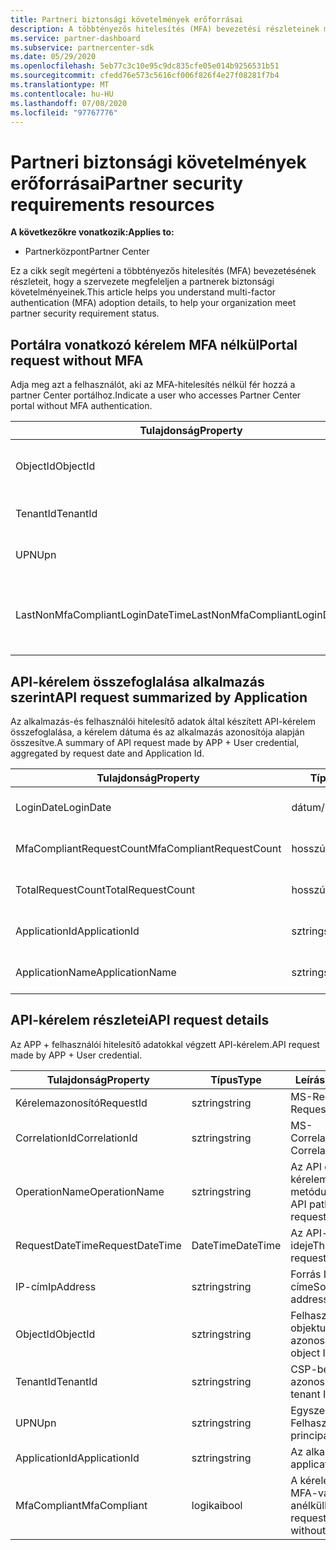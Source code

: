 ```yaml
---
title: Partneri biztonsági követelmények erőforrásai
description: A többtényezős hitelesítés (MFA) bevezetési részleteinek megismerése a partneri biztonsági követelmények teljesítése érdekében.
ms.service: partner-dashboard
ms.subservice: partnercenter-sdk
ms.date: 05/29/2020
ms.openlocfilehash: 5eb77c3c10e95c9dc835cfe05e014b9256531b51
ms.sourcegitcommit: cfedd76e573c5616cf006f826f4e27f08281f7b4
ms.translationtype: MT
ms.contentlocale: hu-HU
ms.lasthandoff: 07/08/2020
ms.locfileid: "97767776"
---
```

# <a name="partner-security-requirements-resources"></a><span data-ttu-id="07e26-103">Partneri biztonsági követelmények erőforrásai</span><span class="sxs-lookup"><span data-stu-id="07e26-103">Partner security requirements resources</span></span>

<span data-ttu-id="07e26-104">**A következőkre vonatkozik:**</span><span class="sxs-lookup"><span data-stu-id="07e26-104">**Applies to:**</span></span>

- <span data-ttu-id="07e26-105">Partnerközpont</span><span class="sxs-lookup"><span data-stu-id="07e26-105">Partner Center</span></span>

<span data-ttu-id="07e26-106">Ez a cikk segít megérteni a többtényezős hitelesítés (MFA) bevezetésének részleteit, hogy a szervezete megfeleljen a partnerek biztonsági követelményeinek.</span><span class="sxs-lookup"><span data-stu-id="07e26-106">This article helps you understand multi-factor authentication (MFA) adoption details, to help your organization meet partner security requirement status.</span></span> 

## <a name="portal-request-without-mfa"></a><span data-ttu-id="07e26-107">Portálra vonatkozó kérelem MFA nélkül</span><span class="sxs-lookup"><span data-stu-id="07e26-107">Portal request without MFA</span></span>

<span data-ttu-id="07e26-108">Adja meg azt a felhasználót, aki az MFA-hitelesítés nélkül fér hozzá a partner Center portálhoz.</span><span class="sxs-lookup"><span data-stu-id="07e26-108">Indicate a user who accesses Partner Center portal without MFA authentication.</span></span>

| <span data-ttu-id="07e26-109">Tulajdonság</span><span class="sxs-lookup"><span data-stu-id="07e26-109">Property</span></span>                            | <span data-ttu-id="07e26-110">Típus</span><span class="sxs-lookup"><span data-stu-id="07e26-110">Type</span></span>            | <span data-ttu-id="07e26-111">Leírás</span><span class="sxs-lookup"><span data-stu-id="07e26-111">Description</span></span>                           |
|-------------------------------------|-----------------|---------------------------------------|
| <span data-ttu-id="07e26-112">ObjectId</span><span class="sxs-lookup"><span data-stu-id="07e26-112">ObjectId</span></span>                            | <span data-ttu-id="07e26-113">sztring</span><span class="sxs-lookup"><span data-stu-id="07e26-113">string</span></span>          | <span data-ttu-id="07e26-114">Felhasználói objektum azonosítója</span><span class="sxs-lookup"><span data-stu-id="07e26-114">User Object ID</span></span>                        |
| <span data-ttu-id="07e26-115">TenantId</span><span class="sxs-lookup"><span data-stu-id="07e26-115">TenantId</span></span>                            | <span data-ttu-id="07e26-116">sztring</span><span class="sxs-lookup"><span data-stu-id="07e26-116">string</span></span>          | <span data-ttu-id="07e26-117">CSP-bérlő azonosítója</span><span class="sxs-lookup"><span data-stu-id="07e26-117">CSP tenant ID</span></span>                         |
| <span data-ttu-id="07e26-118">UPN</span><span class="sxs-lookup"><span data-stu-id="07e26-118">Upn</span></span>                                 | <span data-ttu-id="07e26-119">sztring</span><span class="sxs-lookup"><span data-stu-id="07e26-119">string</span></span>          | <span data-ttu-id="07e26-120">Egyszerű Felhasználónév</span><span class="sxs-lookup"><span data-stu-id="07e26-120">User principal name</span></span>                   |
| <span data-ttu-id="07e26-121">LastNonMfaCompliantLoginDateTime</span><span class="sxs-lookup"><span data-stu-id="07e26-121">LastNonMfaCompliantLoginDateTime</span></span>    | <span data-ttu-id="07e26-122">dátum/idő</span><span class="sxs-lookup"><span data-stu-id="07e26-122">datetime</span></span>        | <span data-ttu-id="07e26-123">Felhasználói bejelentkezés legkésőbbi ideje (MFA nélkül)</span><span class="sxs-lookup"><span data-stu-id="07e26-123">Latest time user login-in without MFA</span></span> |


## <a name="api-request-summarized-by-application"></a><span data-ttu-id="07e26-124">API-kérelem összefoglalása alkalmazás szerint</span><span class="sxs-lookup"><span data-stu-id="07e26-124">API request summarized by Application</span></span>

<span data-ttu-id="07e26-125">Az alkalmazás-és felhasználói hitelesítő adatok által készített API-kérelem összefoglalása, a kérelem dátuma és az alkalmazás azonosítója alapján összesítve.</span><span class="sxs-lookup"><span data-stu-id="07e26-125">A summary of API request made by APP + User credential, aggregated by request date and Application Id.</span></span>

| <span data-ttu-id="07e26-126">Tulajdonság</span><span class="sxs-lookup"><span data-stu-id="07e26-126">Property</span></span>                            | <span data-ttu-id="07e26-127">Típus</span><span class="sxs-lookup"><span data-stu-id="07e26-127">Type</span></span>            | <span data-ttu-id="07e26-128">Leírás</span><span class="sxs-lookup"><span data-stu-id="07e26-128">Description</span></span>               |
|-------------------------------------|-----------------|---------------------------|
| <span data-ttu-id="07e26-129">LoginDate</span><span class="sxs-lookup"><span data-stu-id="07e26-129">LoginDate</span></span>                           | <span data-ttu-id="07e26-130">dátum/idő</span><span class="sxs-lookup"><span data-stu-id="07e26-130">datetime</span></span>        | <span data-ttu-id="07e26-131">API-kérelem dátuma</span><span class="sxs-lookup"><span data-stu-id="07e26-131">API request date</span></span>          |
| <span data-ttu-id="07e26-132">MfaCompliantRequestCount</span><span class="sxs-lookup"><span data-stu-id="07e26-132">MfaCompliantRequestCount</span></span>            | <span data-ttu-id="07e26-133">hosszú</span><span class="sxs-lookup"><span data-stu-id="07e26-133">long</span></span>            | <span data-ttu-id="07e26-134">A kérelmek száma MFA-val</span><span class="sxs-lookup"><span data-stu-id="07e26-134">Request count with MFA</span></span>    |
| <span data-ttu-id="07e26-135">TotalRequestCount</span><span class="sxs-lookup"><span data-stu-id="07e26-135">TotalRequestCount</span></span>                   | <span data-ttu-id="07e26-136">hosszú</span><span class="sxs-lookup"><span data-stu-id="07e26-136">long</span></span>            | <span data-ttu-id="07e26-137">Kérelmek száma összesen</span><span class="sxs-lookup"><span data-stu-id="07e26-137">Total request count</span></span>       |
| <span data-ttu-id="07e26-138">ApplicationId</span><span class="sxs-lookup"><span data-stu-id="07e26-138">ApplicationId</span></span>                       | <span data-ttu-id="07e26-139">sztring</span><span class="sxs-lookup"><span data-stu-id="07e26-139">string</span></span>          | <span data-ttu-id="07e26-140">Az alkalmazás azonosítója</span><span class="sxs-lookup"><span data-stu-id="07e26-140">The application ID</span></span>        |
| <span data-ttu-id="07e26-141">ApplicationName</span><span class="sxs-lookup"><span data-stu-id="07e26-141">ApplicationName</span></span>                     | <span data-ttu-id="07e26-142">sztring</span><span class="sxs-lookup"><span data-stu-id="07e26-142">string</span></span>          | <span data-ttu-id="07e26-143">Az alkalmazás neve</span><span class="sxs-lookup"><span data-stu-id="07e26-143">The application name</span></span>      |


## <a name="api-request-details"></a><span data-ttu-id="07e26-144">API-kérelem részletei</span><span class="sxs-lookup"><span data-stu-id="07e26-144">API request details</span></span>

<span data-ttu-id="07e26-145">Az APP + felhasználói hitelesítő adatokkal végzett API-kérelem.</span><span class="sxs-lookup"><span data-stu-id="07e26-145">API request made by APP + User credential.</span></span> 

| <span data-ttu-id="07e26-146">Tulajdonság</span><span class="sxs-lookup"><span data-stu-id="07e26-146">Property</span></span>                            | <span data-ttu-id="07e26-147">Típus</span><span class="sxs-lookup"><span data-stu-id="07e26-147">Type</span></span>            | <span data-ttu-id="07e26-148">Leírás</span><span class="sxs-lookup"><span data-stu-id="07e26-148">Description</span></span>                              |
|-------------------------------------|-----------------|------------------------------------------|
| <span data-ttu-id="07e26-149">Kérelemazonosító</span><span class="sxs-lookup"><span data-stu-id="07e26-149">RequestId</span></span>                           | <span data-ttu-id="07e26-150">sztring</span><span class="sxs-lookup"><span data-stu-id="07e26-150">string</span></span>          | <span data-ttu-id="07e26-151">MS-RequestId</span><span class="sxs-lookup"><span data-stu-id="07e26-151">MS-RequestId</span></span>                             |
| <span data-ttu-id="07e26-152">CorrelationId</span><span class="sxs-lookup"><span data-stu-id="07e26-152">CorrelationId</span></span>                       | <span data-ttu-id="07e26-153">sztring</span><span class="sxs-lookup"><span data-stu-id="07e26-153">string</span></span>          | <span data-ttu-id="07e26-154">MS-CorrelationId</span><span class="sxs-lookup"><span data-stu-id="07e26-154">MS-CorrelationId</span></span>                         |
| <span data-ttu-id="07e26-155">OperationName</span><span class="sxs-lookup"><span data-stu-id="07e26-155">OperationName</span></span>                       | <span data-ttu-id="07e26-156">sztring</span><span class="sxs-lookup"><span data-stu-id="07e26-156">string</span></span>          | <span data-ttu-id="07e26-157">Az API elérési útja a kérelem metódusával</span><span class="sxs-lookup"><span data-stu-id="07e26-157">The API path with request method</span></span>         |
| <span data-ttu-id="07e26-158">RequestDateTime</span><span class="sxs-lookup"><span data-stu-id="07e26-158">RequestDateTime</span></span>                     | <span data-ttu-id="07e26-159">DateTime</span><span class="sxs-lookup"><span data-stu-id="07e26-159">DateTime</span></span>        | <span data-ttu-id="07e26-160">Az API-kérelem ideje</span><span class="sxs-lookup"><span data-stu-id="07e26-160">The API request time</span></span>                     |
| <span data-ttu-id="07e26-161">IP-cím</span><span class="sxs-lookup"><span data-stu-id="07e26-161">IpAddress</span></span>                           | <span data-ttu-id="07e26-162">sztring</span><span class="sxs-lookup"><span data-stu-id="07e26-162">string</span></span>          | <span data-ttu-id="07e26-163">Forrás IP-címe</span><span class="sxs-lookup"><span data-stu-id="07e26-163">Source IP address</span></span>                        |
| <span data-ttu-id="07e26-164">ObjectId</span><span class="sxs-lookup"><span data-stu-id="07e26-164">ObjectId</span></span>                            | <span data-ttu-id="07e26-165">sztring</span><span class="sxs-lookup"><span data-stu-id="07e26-165">string</span></span>          | <span data-ttu-id="07e26-166">Felhasználói objektum azonosítója</span><span class="sxs-lookup"><span data-stu-id="07e26-166">User object ID</span></span>                           |
| <span data-ttu-id="07e26-167">TenantId</span><span class="sxs-lookup"><span data-stu-id="07e26-167">TenantId</span></span>                            | <span data-ttu-id="07e26-168">sztring</span><span class="sxs-lookup"><span data-stu-id="07e26-168">string</span></span>          | <span data-ttu-id="07e26-169">CSP-bérlő azonosítója</span><span class="sxs-lookup"><span data-stu-id="07e26-169">CSP tenant ID</span></span>                            |
| <span data-ttu-id="07e26-170">UPN</span><span class="sxs-lookup"><span data-stu-id="07e26-170">Upn</span></span>                                 | <span data-ttu-id="07e26-171">sztring</span><span class="sxs-lookup"><span data-stu-id="07e26-171">string</span></span>          | <span data-ttu-id="07e26-172">Egyszerű Felhasználónév</span><span class="sxs-lookup"><span data-stu-id="07e26-172">User principal name</span></span>                      |
| <span data-ttu-id="07e26-173">ApplicationId</span><span class="sxs-lookup"><span data-stu-id="07e26-173">ApplicationId</span></span>                       | <span data-ttu-id="07e26-174">sztring</span><span class="sxs-lookup"><span data-stu-id="07e26-174">string</span></span>          | <span data-ttu-id="07e26-175">Az alkalmazás</span><span class="sxs-lookup"><span data-stu-id="07e26-175">Your application</span></span>                         |
| <span data-ttu-id="07e26-176">MfaCompliant</span><span class="sxs-lookup"><span data-stu-id="07e26-176">MfaCompliant</span></span>                        | <span data-ttu-id="07e26-177">logikai</span><span class="sxs-lookup"><span data-stu-id="07e26-177">bool</span></span>            | <span data-ttu-id="07e26-178">A kérelem jelzése MFA-val vagy anélkül</span><span class="sxs-lookup"><span data-stu-id="07e26-178">Indicate the request with or without MFA</span></span> |
